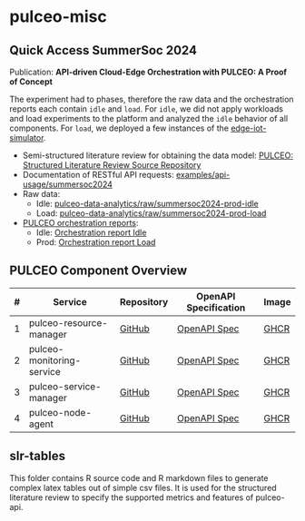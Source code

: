 # pulceo-misc

## Quick Access SummerSoc 2024

Publication: **API-driven Cloud-Edge Orchestration with PULCEO: A Proof of Concept**

The experiment had to phases, therefore the raw data and the orchestration reports each contain `idle` and `load`.
For `idle`, we did not apply workloads and load experiments to the platform and analyzed the `idle` behavior of all components.
For `load`, we deployed a few instances of the [edge-iot-simulator](https://github.com/spboehm/edge-iot-simulator).

- Semi-structured literature review for obtaining the data model: [PULCEO: Structured Literature Review Source Repository](https://spboehm.github.io/pulceo-misc/)
- Documentation of RESTful API requests: [examples/api-usage/summersoc2024](https://github.com/spboehm/pulceo-misc/tree/main/examples/api-usage/summersoc2024)
- Raw data:
    - Idle: [pulceo-data-analytics/raw/summersoc2024-prod-idle](https://github.com/spboehm/pulceo-misc/tree/main/pulceo-data-analytics/raw/summersoc2024-prod-idle)
    - Load: [pulceo-data-analytics/raw/summersoc2024-prod-load](https://github.com/spboehm/pulceo-misc/tree/main/pulceo-data-analytics/raw/summersoc2024-prod-load)
- [PULCEO orchestration reports](https://spboehm.github.io/pulceo-misc/reports/):
    - Idle: [Orchestration report Idle](https://spboehm.github.io/pulceo-misc/reports/summersoc2024-prod-idle/)
    - Prod: [Orchestration report Load](https://spboehm.github.io/pulceo-misc/reports/summersoc2024-prod-load/)

## PULCEO Component Overview

| # | Service  |  Repository  | OpenAPI Specification  | Image |
|---|---|---|---|---|
| 1 | pulceo-resource-manager | [GitHub](https://github.com/spboehm/pulceo-resource-manager) | [OpenAPI Spec](https://spboehm.github.io/pulceo-resource-manager) | [GHCR](https://github.com/spboehm/pulceo-resource-manager/pkgs/container/pulceo-resource-manager) |
| 2 | pulceo-monitoring-service | [GitHub](https://github.com/spboehm/pulceo-monitoring-service) | [OpenAPI Spec](https://spboehm.github.io/pulceo-monitoring-service) | [GHCR](https://github.com/spboehm/pulceo-monitoring-service/pkgs/container/pulceo-monitoring-service)  |
| 3 | pulceo-service-manager | [GitHub](https://github.com/spboehm/pulceo-service-manager) | [OpenAPI Spec](https://spboehm.github.io/pulceo-service-manager) | [GHCR](https://github.com/spboehm/pulceo-service-manager/tree/main) |
| 4 | pulceo-node-agent | [GitHub](https://github.com/spboehm/pulceo-node-agent) | [OpenAPI Spec](https://github.com/spboehm/pulceo-node-agent) | [GHCR](https://github.com/spboehm/pulceo-node-agent) |

## slr-tables

This folder contains R source code and R markdown files to generate complex latex tables out of simple csv files.
It is used for the structured literature review to specify the supported metrics and features of pulceo-api.